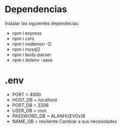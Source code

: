 # Dependencias
Instalar las siguientes dependecias:
- npm i express
- npm i cors
- npm i nodemon -D
- npm i mysql2
- npm i body-parser
- npm i dotenv -save

# .env
- PORT = 4000
- HOST_DB = localhost
- PORT_DB = 3306
- USER_DB = root
- PASSWORD_DB = ALANHUEVOs18
- NAME_DB = resiliente
Cambiar a sus necesidades
